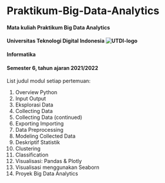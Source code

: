 # Praktikum-Big-Data-Analytics
#### Mata kuliah Praktikum Big Data Analytics
#### Universitas Teknologi Digital Indonesia ![UTDI-logo](https://github.com/zargiteddy/Praktikum-Big-Data-Analytics/assets/72479466/98defe0b-786c-4610-ac84-f387eb0cddb4)
#### Informatika
#### Semester 6, tahun ajaran 2021/2022

List judul modul setiap pertemuan:
1. Overview Python
2. Input Output
3. Eksplorasi Data
4. Collecting Data
5. Collecting Data (continued)
6. Exporting Importing
7. Data Preprocessing
8. Modeling Collected Data
9. Deskriptif Statistik
10. Clustering
11. Classification
12. Visualisasi: Pandas & Plotly
13. Visualisasi menggunakan Seaborn
14. Proyek Big Data Analytics
